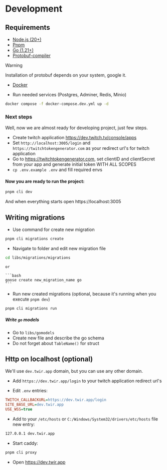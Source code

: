 # Development

## Requirements

* [Node.js (20+)](https://nodejs.org/en)
* [Pnpm](https://pnpm.io/)
* [Go (1.21+)](https://go.dev/)
* [Protobuf-compiler](https://grpc.io/docs/protoc-installation/)

> [!WARNING]
> Installation of protobuf depends on your system, google it.

- [Docker](https://docs.docker.com/engine/)

- Run needed services (Postgres, Adminer, Redis, Minio)
```bash
docker compose -f docker-compose.dev.yml up -d
```

### Next steps

Well, now we are almost ready for developing project, just few steps.

* Create twitch application https://dev.twitch.tv/console/apps
* Set `http://localhost:3005/login` and `https://twitchtokengenerator.com` as your redirect url's for twitch application
* Go to https://twitchtokengenerator.com, set clientID and clientSecret from your app and generate initial token WITH
  ALL SCOPES
* `cp .env.example .env` and fill required envs

#### Now you are ready to run the project:

```bash
pnpm cli dev
```

And when everything starts open https://localhost:3005

## Writing migrations

* Use command for create new migration
```bash
pnpm cli migrations create
```
* Navigate to folder and edit new migration file
```bash
cd libs/migrations/migrations
```

	or

	```bash
	goose create new_migration_name go
	```

* Run new created migrations (optional, because it's running when you execute `pnpm dev`)
```bash
pnpm cli migrations run
```
##### Write `go` models

* Go to `libs/gomodels`
* Create new file and describe the go schema
* Do not forget about `TableName()` for struct

## Http on localhost (optional)

We'll use `dev.twir.app` domain, but you can use any other domain.

* Add `https://dev.twir.app/login` to your twitch application redirect url's

* Edit `.env` entries:
```ini
TWITCH_CALLBACKURL=https://dev.twir.app/login
SITE_BASE_URL=dev.twir.app
USE_WSS=true
```

* Add to your `/etc/hosts` or `C:/Windows/System32/drivers/etc/hosts` file new entry:
```bash
127.0.0.1 dev.twir.app
```

* Start caddy:
```bash
pnpm cli proxy
```

* Open https://dev.twir.app
